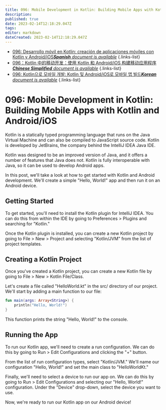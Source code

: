 ```yaml
---
title: 096: Mobile Development in Kotlin: Building Mobile Apps with Kotlin and Android/iOS
description: 
published: true
date: 2023-02-14T12:18:29.047Z
tags: 
editor: markdown
dateCreated: 2023-02-14T12:18:29.047Z
---
```


- [096: Desarrollo móvil en Kotlin: creación de aplicaciones móviles con Kotlin y Android/iOS***Spanish** document is available*](/es/Knowledge-base/Kotlin/Learning/096-mobile-development-in-kotlin-building-mobile-apps-with-kotlin-and-androidios)
{.links-list}
- [096：Kotlin 中的移动开发：使用 Kotlin 和 Android/iOS 构建移动应用程序***Chinese Simplified** document is available*](/zh/Knowledge-base/Kotlin/Learning/096-mobile-development-in-kotlin-building-mobile-apps-with-kotlin-and-androidios)
{.links-list}
- [096: Kotlin으로 모바일 개발: Kotlin 및 Android/iOS로 모바일 앱 빌드***Korean** document is available*](/ko/Knowledge-base/Kotlin/Learning/096-mobile-development-in-kotlin-building-mobile-apps-with-kotlin-and-androidios)
{.links-list}


# 096: Mobile Development in Kotlin: Building Mobile Apps with Kotlin and Android/iOS

Kotlin is a statically typed programming language that runs on the Java Virtual Machine and can also be compiled to JavaScript source code. Kotlin is developed by JetBrains, the company behind the IntelliJ IDEA Java IDE.

Kotlin was designed to be an improved version of Java, and it offers a number of features that Java does not. Kotlin is fully interoperable with Java, so it can be used to develop Android apps.

In this post, we'll take a look at how to get started with Kotlin and Android development. We'll create a simple "Hello, World!" app and then run it on an Android device.

## Getting Started

To get started, you'll need to install the Kotlin plugin for IntelliJ IDEA. You can do this from within the IDE by going to Preferences > Plugins and searching for "Kotlin."

Once the Kotlin plugin is installed, you can create a new Kotlin project by going to File > New > Project and selecting "Kotlin/JVM" from the list of project templates.

## Creating a Kotlin Project

Once you've created a Kotlin project, you can create a new Kotlin file by going to File > New > Kotlin File/Class.

Let's create a file called "HelloWorld.kt" in the src/ directory of our project. We'll start by adding a main function to our file:

```kotlin
fun main(args: Array<String>) {
    println("Hello, World!")
}
```

This function prints the string "Hello, World!" to the console.

## Running the App

To run our Kotlin app, we'll need to create a run configuration. We can do this by going to Run > Edit Configurations and clicking the "+" button.

From the list of run configuration types, select "Kotlin/JVM." We'll name our configuration "Hello, World!" and set the main class to "HelloWorldKt."

Finally, we'll need to select a device to run our app on. We can do this by going to Run > Edit Configurations and selecting our "Hello, World!" configuration. Under the "Device" drop-down, select the device you want to use.

Now, we're ready to run our Kotlin app on our Android device!